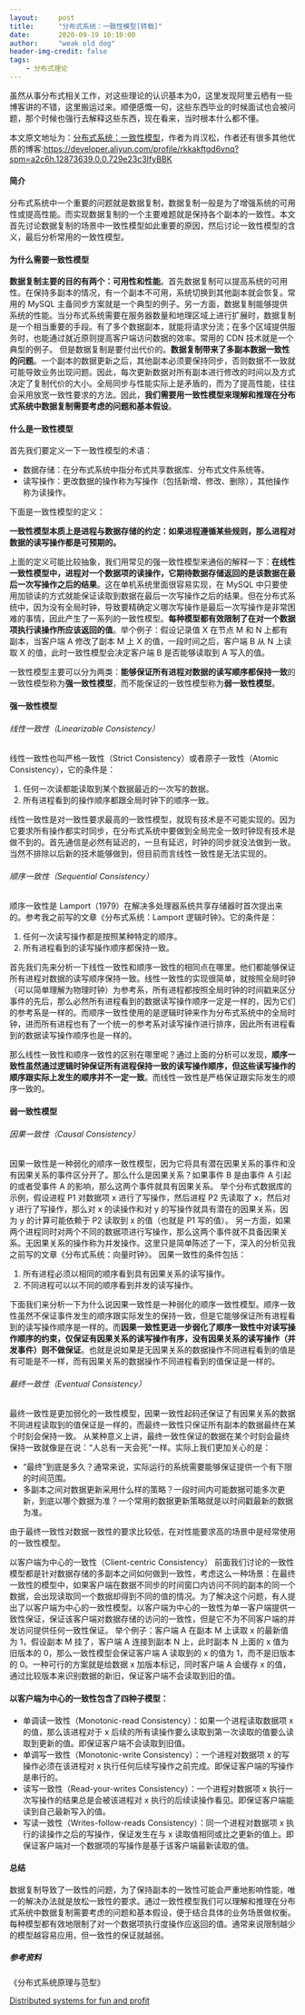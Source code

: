 ```yaml
---
layout:     post
title:      "分布式系统：一致性模型[转载]"
date:       2020-09-19 10:10:00
author:     "weak old dog"
header-img-credit: false
tags:
    - 分布式理论
---
```


虽然从事分布式相关工作，对这些理论的认识基本为0，这里发现阿里云栖有一些博客讲的不错，这里搬运过来。顺便感慨一句，这些东西毕业的时候面试也会被问题，那个时候也强行去解释这些东西，现在看来，当时根本什么都不懂。

本文原文地址为：[分布式系统：一致性模型](https://developer.aliyun.com/article/693187)，作者为肖汉松，作者还有很多其他优质的博客:https://developer.aliyun.com/profile/rkkakftgd6vnq?spm=a2c6h.12873639.0.0.729e23c3IfyBBK

#### 简介
分布式系统中一个重要的问题就是数据复制，数据复制一般是为了增强系统的可用性或提高性能。而实现数据复制的一个主要难题就是保持各个副本的一致性。本文首先讨论数据复制的场景中一致性模型如此重要的原因，然后讨论一致性模型的含义，最后分析常用的一致性模型。

#### 为什么需要一致性模型
**数据复制主要的目的有两个：可用性和性能**。首先数据复制可以提高系统的可用性。在保持多副本的情况，有一个副本不可用，系统切换到其他副本就会恢复。常用的 MySQL 主备同步方案就是一个典型的例子。另一方面，数据复制能够提供系统的性能。当分布式系统需要在服务器数量和地理区域上进行扩展时，数据复制是一个相当重要的手段。有了多个数据副本，就能将请求分流；在多个区域提供服务时，也能通过就近原则提高客户端访问数据的效率。常用的 CDN 技术就是一个典型的例子。
但是数据复制是要付出代价的。**数据复制带来了多副本数据一致性的问题**。一个副本的数据更新之后，其他副本必须要保持同步，否则数据不一致就可能导致业务出现问题。因此，每次更新数据对所有副本进行修改的时间以及方式决定了复制代价的大小。全局同步与性能实际上是矛盾的，而为了提高性能，往往会采用放宽一致性要求的方法。因此，**我们需要用一致性模型来理解和推理在分布式系统中数据复制需要考虑的问题和基本假设**。

#### 什么是一致性模型
首先我们要定义一下一致性模型的术语：
* 数据存储：在分布式系统中指分布式共享数据库、分布式文件系统等。
* 读写操作：更改数据的操作称为写操作（包括新增、修改、删除），其他操作称为读操作。

下面是一致性模型的定义：

**一致性模型本质上是进程与数据存储的约定：如果进程遵循某些规则，那么进程对数据的读写操作都是可预期的。**

上面的定义可能比较抽象，我们用常见的强一致性模型来通俗的解释一下：**在线性一致性模型中，进程对一个数据项的读操作，它期待数据存储返回的是该数据在最后一次写操作之后的结果**。这在单机系统里面很容易实现，在 MySQL 中只要使用加锁读的方式就能保证读取到数据在最后一次写操作之后的结果。但在分布式系统中，因为没有全局时钟，导致要精确定义哪次写操作是最后一次写操作是非常困难的事情，因此产生了一系列的一致性模型。**每种模型都有效限制了在对一个数据项执行读操作所应该返回的值**。举个例子：假设记录值 X 在节点 M 和 N 上都有副本，当客户端 A 修改了副本 M 上 X 的值，一段时间之后，客户端 B 从 N 上读取 X 的值，此时一致性模型会决定客户端 B 是否能够读取到 A 写入的值。

一致性模型主要可以分为两类：**能够保证所有进程对数据的读写顺序都保持一致**的一致性模型称为**强一致性模型**，而不能保证的一致性模型称为**弱一致性模型**。


#### 强一致性模型
###### 线性一致性（Linearizable Consistency）
线性一致性也叫严格一致性（Strict Consistency）或者原子一致性（Atomic Consistency），它的条件是：
1. 任何一次读都能读取到某个数据最近的一次写的数据。
2. 所有进程看到的操作顺序都跟全局时钟下的顺序一致。

线性一致性是对一致性要求最高的一致性模型，就现有技术是不可能实现的。因为它要求所有操作都实时同步，在分布式系统中要做到全局完全一致时钟现有技术是做不到的。首先通信是必然有延迟的，一旦有延迟，时钟的同步就没法做到一致。当然不排除以后新的技术能够做到，但目前而言线性一致性是无法实现的。

###### 顺序一致性（Sequential Consistency）
顺序一致性是 Lamport（1979）在解决多处理器系统共享存储器时首次提出来的。参考我之前写的文章《分布式系统：Lamport 逻辑时钟》。它的条件是：
1. 任何一次读写操作都是按照某种特定的顺序。
2. 所有进程看到的读写操作顺序都保持一致。

首先我们先来分析一下线性一致性和顺序一致性的相同点在哪里。他们都能够保证所有进程对数据的读写顺序保持一致。线性一致性的实现很简单，就按照全局时钟（可以简单理解为物理时钟）为参考系，所有进程都按照全局时钟的时间戳来区分事件的先后，那么必然所有进程看到的数据读写操作顺序一定是一样的，因为它们的参考系是一样的。而顺序一致性使用的是逻辑时钟来作为分布式系统中的全局时钟，进而所有进程也有了一个统一的参考系对读写操作进行排序，因此所有进程看到的数据读写操作顺序也是一样的。

那么线性一致性和顺序一致性的区别在哪里呢？通过上面的分析可以发现，**顺序一致性虽然通过逻辑时钟保证所有进程保持一致的读写操作顺序，但这些读写操作的顺序跟实际上发生的顺序并不一定一致**。而线性一致性是严格保证跟实际发生的顺序一致的。

#### 弱一致性模型
###### 因果一致性（Causal Consistency）
因果一致性是一种弱化的顺序一致性模型，因为它将具有潜在因果关系的事件和没有因果关系的事件区分开了。那么什么是因果关系？如果事件 B 是由事件 A 引起的或者受事件 A 的影响，那么这两个事件就具有因果关系。
举个分布式数据库的示例，假设进程 P1 对数据项 x 进行了写操作，然后进程 P2 先读取了 x，然后对 y 进行了写操作，那么对 x 的读操作和对 y 的写操作就具有潜在的因果关系，因为 y 的计算可能依赖于 P2 读取到 x 的值（也就是 P1 写的值）。
另一方面，如果两个进程同时对两个不同的数据项进行写操作，那么这两个事件就不具备因果关系。无因果关系的操作称为并发操作。这里只是简单陈述了一下，深入的分析见我之前写的文章《分布式系统：向量时钟》。
因果一致性的条件包括：
1. 所有进程必须以相同的顺序看到具有因果关系的读写操作。
2. 不同进程可以以不同的顺序看到并发的读写操作。

下面我们来分析一下为什么说因果一致性是一种弱化的顺序一致性模型。顺序一致性虽然不保证事件发生的顺序跟实际发生的保持一致，但是它能够保证所有进程看到的读写操作顺序是一样的。而**因果一致性更进一步弱化了顺序一致性中对读写操作顺序的约束，仅保证有因果关系的读写操作有序，没有因果关系的读写操作（并发事件）则不做保证**。也就是说如果是无因果关系的数据操作不同进程看到的值是有可能是不一样，而有因果关系的数据操作不同进程看到的值保证是一样的。

###### 最终一致性（Eventual Consistency）
最终一致性是更加弱化的一致性模型，因果一致性起码还保证了有因果关系的数据不同进程读取到的值保证是一样的，而最终一致性只保证所有副本的数据最终在某个时刻会保持一致。
从某种意义上讲，最终一致性保证的数据在某个时刻会最终保持一致就像是在说：“人总有一天会死”一样。实际上我们更加关心的是：
* “最终”到底是多久？通常来说，实际运行的系统需要能够保证提供一个有下限的时间范围。
* 多副本之间对数据更新采用什么样的策略？一段时间内可能数据可能多次更新，到底以哪个数据为准？一个常用的数据更新策略就是以时间戳最新的数据为准。

由于最终一致性对数据一致性的要求比较低，在对性能要求高的场景中是经常使用的一致性模型。

以客户端为中心的一致性（Client-centric Consistency）
前面我们讨论的一致性模型都是针对数据存储的多副本之间如何做到一致性，考虑这么一种场景：在最终一致性的模型中，如果客户端在数据不同步的时间窗口内访问不同的副本的同一个数据，会出现读取同一个数据却得到不同的值的情况。为了解决这个问题，有人提出了以客户端为中心的一致性模型。以客户端为中心的一致性为单一客户端提供一致性保证，保证该客户端对数据存储的访问的一致性，但是它不为不同客户端的并发访问提供任何一致性保证。
举个例子：客户端 A 在副本 M 上读取 x 的最新值为 1，假设副本 M 挂了，客户端 A 连接到副本 N 上，此时副本 N 上面的 x 值为旧版本的 0，那么一致性模型会保证客户端 A 读取到的 x 的值为 1，而不是旧版本的 0。一种可行的方案就是给数据 x 加版本标记，同时客户端 A 会缓存 x 的值，通过比较版本来识别数据的新旧，保证客户端不会读取到旧的值。

#### 以客户端为中心的一致性包含了四种子模型：
* 单调读一致性（Monotonic-read Consistency）：如果一个进程读取数据项 x 的值，那么该进程对于 x 后续的所有读操作要么读取到第一次读取的值要么读取到更新的值。即保证客户端不会读取到旧值。
* 单调写一致性（Monotonic-write Consistency）：一个进程对数据项 x 的写操作必须在该进程对 x 执行任何后续写操作之前完成。即保证客户端的写操作是串行的。
* 读写一致性（Read-your-writes Consistency）：一个进程对数据项 x 执行一次写操作的结果总是会被该进程对 x 执行的后续读操作看见。即保证客户端能读到自己最新写入的值。
* 写读一致性（Writes-follow-reads Consistency）：同一个进程对数据项 x 执行的读操作之后的写操作，保证发生在与 x 读取值相同或比之更新的值上。即保证客户端对一个数据项的写操作是基于该客户端最新读取的值。
#### 总结
数据复制导致了一致性的问题，为了保持副本的一致性可能会严重地影响性能，唯一的解决办法就是放松一致性的要求。通过一致性模型我们可以理解和推理在分布式系统中数据复制需要考虑的问题和基本假设，便于结合具体的业务场景做权衡。每种模型都有效地限制了对一个数据项执行度操作应返回的值。通常来说限制越少的模型越容易应用，但一致性的保证就越弱。

##### 参考资料
《分布式系统原理与范型》

[Distributed systems for fun and profit](http://book.mixu.net/distsys/?spm=a2c6h.12873639.0.0.38bf39fbot6KxB)
